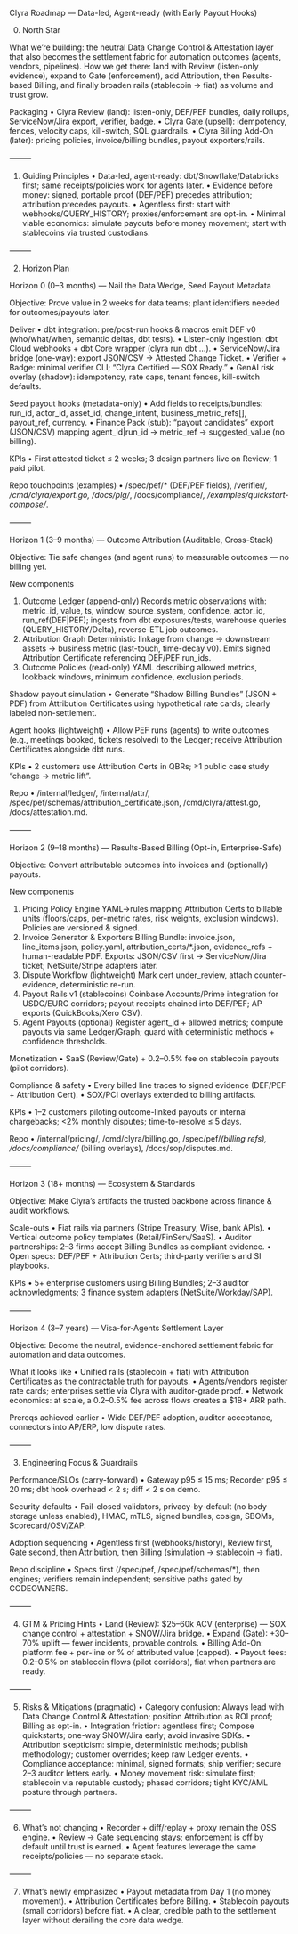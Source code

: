 Clyra Roadmap — Data-led, Agent-ready (with Early Payout Hooks)

0) North Star

What we’re building: the neutral Data Change Control & Attestation layer that also becomes the settlement fabric for automation outcomes (agents, vendors, pipelines).
How we get there: land with Review (listen-only evidence), expand to Gate (enforcement), add Attribution, then Results-based Billing, and finally broaden rails (stablecoin → fiat) as volume and trust grow.

Packaging
 • Clyra Review (land): listen-only, DEF/PEF bundles, daily rollups, ServiceNow/Jira export, verifier, badge.
 • Clyra Gate (upsell): idempotency, fences, velocity caps, kill-switch, SQL guardrails.
 • Clyra Billing Add-On (later): pricing policies, invoice/billing bundles, payout exporters/rails.

⸻

1) Guiding Principles
 • Data-led, agent-ready: dbt/Snowflake/Databricks first; same receipts/policies work for agents later.
 • Evidence before money: signed, portable proof (DEF/PEF) precedes attribution; attribution precedes payouts.
 • Agentless first: start with webhooks/QUERY_HISTORY; proxies/enforcement are opt-in.
 • Minimal viable economics: simulate payouts before money movement; start with stablecoins via trusted custodians.

⸻

2) Horizon Plan

Horizon 0 (0–3 months) — Nail the Data Wedge, Seed Payout Metadata

Objective: Prove value in 2 weeks for data teams; plant identifiers needed for outcomes/payouts later.

Deliver
 • dbt integration: pre/post-run hooks & macros emit DEF v0 (who/what/when, semantic deltas, dbt tests).
 • Listen-only ingestion: dbt Cloud webhooks + dbt Core wrapper (clyra run dbt …).
 • ServiceNow/Jira bridge (one-way): export JSON/CSV → Attested Change Ticket.
 • Verifier + Badge: minimal verifier CLI; “Clyra Certified — SOX Ready.”
 • GenAI risk overlay (shadow): idempotency, rate caps, tenant fences, kill-switch defaults.

Seed payout hooks (metadata-only)
 • Add fields to receipts/bundles: run_id, actor_id, asset_id, change_intent, business_metric_refs[], payout_ref, currency.
 • Finance Pack (stub): “payout candidates” export (JSON/CSV) mapping agent_id|run_id → metric_ref → suggested_value (no billing).

KPIs
 • First attested ticket ≤ 2 weeks; 3 design partners live on Review; 1 paid pilot.

Repo touchpoints (examples)
 • /spec/pef/* (DEF/PEF fields), /verifier/*, /cmd/clyra/export.go, /docs/plg/*, /docs/compliance/*, /examples/quickstart-compose/*.

⸻

Horizon 1 (3–9 months) — Outcome Attribution (Auditable, Cross-Stack)

Objective: Tie safe changes (and agent runs) to measurable outcomes — no billing yet.

New components

 1. Outcome Ledger (append-only)
Records metric observations with: metric_id, value, ts, window, source_system, confidence, actor_id, run_ref(DEF|PEF); ingests from dbt exposures/tests, warehouse queries (QUERY_HISTORY/Delta), reverse-ETL job outcomes.
 2. Attribution Graph
Deterministic linkage from change → downstream assets → business metric (last-touch, time-decay v0). Emits signed Attribution Certificate referencing DEF/PEF run_ids.
 3. Outcome Policies (read-only)
YAML describing allowed metrics, lookback windows, minimum confidence, exclusion periods.

Shadow payout simulation
 • Generate “Shadow Billing Bundles” (JSON + PDF) from Attribution Certificates using hypothetical rate cards; clearly labeled non-settlement.

Agent hooks (lightweight)
 • Allow PEF runs (agents) to write outcomes (e.g., meetings booked, tickets resolved) to the Ledger; receive Attribution Certificates alongside dbt runs.

KPIs
 • 2 customers use Attribution Certs in QBRs; ≥1 public case study “change → metric lift”.

Repo
 • /internal/ledger/, /internal/attr/, /spec/pef/schemas/attribution_certificate.json, /cmd/clyra/attest.go, /docs/attestation.md.

⸻

Horizon 2 (9–18 months) — Results-Based Billing (Opt-in, Enterprise-Safe)

Objective: Convert attributable outcomes into invoices and (optionally) payouts.

New components

 1. Pricing Policy Engine
YAML→rules mapping Attribution Certs to billable units (floors/caps, per-metric rates, risk weights, exclusion windows). Policies are versioned & signed.
 2. Invoice Generator & Exporters
Billing Bundle: invoice.json, line_items.json, policy.yaml, attribution_certs/*.json, evidence_refs + human-readable PDF.
Exports: JSON/CSV first → ServiceNow/Jira ticket; NetSuite/Stripe adapters later.
 3. Dispute Workflow (lightweight)
Mark cert under_review, attach counter-evidence, deterministic re-run.
 4. Payout Rails v1 (stablecoins)
Coinbase Accounts/Prime integration for USDC/EURC corridors; payout receipts chained into DEF/PEF; AP exports (QuickBooks/Xero CSV).
 5. Agent Payouts (optional)
Register agent_id + allowed metrics; compute payouts via same Ledger/Graph; guard with deterministic methods + confidence thresholds.

Monetization
 • SaaS (Review/Gate) + 0.2–0.5% fee on stablecoin payouts (pilot corridors).

Compliance & safety
 • Every billed line traces to signed evidence (DEF/PEF + Attribution Cert).
 • SOX/PCI overlays extended to billing artifacts.

KPIs
 • 1–2 customers piloting outcome-linked payouts or internal chargebacks; <2% monthly disputes; time-to-resolve ≤ 5 days.

Repo
 • /internal/pricing/, /cmd/clyra/billing.go, /spec/pef/*(billing refs), /docs/compliance/* (billing overlays), /docs/sop/disputes.md.

⸻

Horizon 3 (18+ months) — Ecosystem & Standards

Objective: Make Clyra’s artifacts the trusted backbone across finance & audit workflows.

Scale-outs
 • Fiat rails via partners (Stripe Treasury, Wise, bank APIs).
 • Vertical outcome policy templates (Retail/FinServ/SaaS).
 • Auditor partnerships: 2–3 firms accept Billing Bundles as compliant evidence.
 • Open specs: DEF/PEF + Attribution Certs; third-party verifiers and SI playbooks.

KPIs
 • 5+ enterprise customers using Billing Bundles; 2–3 auditor acknowledgments; 3 finance system adapters (NetSuite/Workday/SAP).

⸻

Horizon 4 (3–7 years) — Visa-for-Agents Settlement Layer

Objective: Become the neutral, evidence-anchored settlement fabric for automation and data outcomes.

What it looks like
 • Unified rails (stablecoin + fiat) with Attribution Certificates as the contractable truth for payouts.
 • Agents/vendors register rate cards; enterprises settle via Clyra with auditor-grade proof.
 • Network economics: at scale, a 0.2–0.5% fee across flows creates a $1B+ ARR path.

Prereqs achieved earlier
 • Wide DEF/PEF adoption, auditor acceptance, connectors into AP/ERP, low dispute rates.

⸻

3) Engineering Focus & Guardrails

Performance/SLOs (carry-forward)
 • Gateway p95 ≤ 15 ms; Recorder p95 ≤ 20 ms; dbt hook overhead < 2 s; diff < 2 s on demo.

Security defaults
 • Fail-closed validators, privacy-by-default (no body storage unless enabled), HMAC, mTLS, signed bundles, cosign, SBOMs, Scorecard/OSV/ZAP.

Adoption sequencing
 • Agentless first (webhooks/history), Review first, Gate second, then Attribution, then Billing (simulation → stablecoin → fiat).

Repo discipline
 • Specs first (/spec/pef, /spec/pef/schemas/*), then engines; verifiers remain independent; sensitive paths gated by CODEOWNERS.

⸻

4) GTM & Pricing Hints
 • Land (Review): $25–60k ACV (enterprise) — SOX change control + attestation + SNOW/Jira bridge.
 • Expand (Gate): +30–70% uplift — fewer incidents, provable controls.
 • Billing Add-On: platform fee + per-line or % of attributed value (capped).
 • Payout fees: 0.2–0.5% on stablecoin flows (pilot corridors), fiat when partners are ready.

⸻

5) Risks & Mitigations (pragmatic)
 • Category confusion: Always lead with Data Change Control & Attestation; position Attribution as ROI proof; Billing as opt-in.
 • Integration friction: agentless first; Compose quickstarts; one-way SNOW/Jira early; avoid invasive SDKs.
 • Attribution skepticism: simple, deterministic methods; publish methodology; customer overrides; keep raw Ledger events.
 • Compliance acceptance: minimal, signed formats; ship verifier; secure 2–3 auditor letters early.
 • Money movement risk: simulate first; stablecoin via reputable custody; phased corridors; tight KYC/AML posture through partners.

⸻

6) What’s not changing
 • Recorder + diff/replay + proxy remain the OSS engine.
 • Review → Gate sequencing stays; enforcement is off by default until trust is earned.
 • Agent features leverage the same receipts/policies — no separate stack.

⸻

7) What’s newly emphasized
 • Payout metadata from Day 1 (no money movement).
 • Attribution Certificates before Billing.
 • Stablecoin payouts (small corridors) before fiat.
 • A clear, credible path to the settlement layer without derailing the core data wedge.
